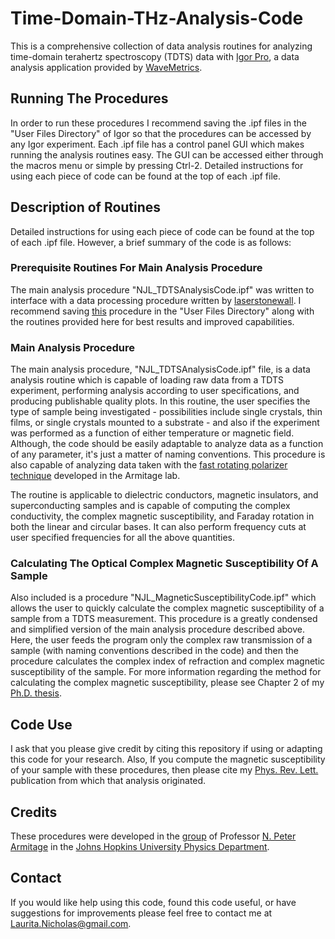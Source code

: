 # Time-Domain-THz-Analysis-Code

This is a comprehensive collection of data analysis routines for analyzing time-domain terahertz spectroscopy (TDTS) data with [Igor Pro](https://www.wavemetrics.com/products/igorpro/igorpro.htm), a data analysis application provided by [WaveMetrics](https://www.wavemetrics.com/index.html).

## **Running The Procedures**
In order to run these procedures I recommend saving the .ipf files in the "User Files Directory" of Igor so that the procedures can be accessed by any Igor experiment.  Each .ipf file has a control panel GUI which makes running the analysis routines easy.  The GUI can be accessed either through the macros menu or simple by pressing Ctrl-2.  Detailed instructions for using each piece of code can be found at the top of each .ipf file.  

## **Description of Routines**

Detailed instructions for using each piece of code can be found at the top of each .ipf file.  However, a brief summary of the code is as follows:

### **Prerequisite Routines For Main Analysis Procedure**
The main analysis procedure "NJL_TDTSAnalysisCode.ipf" was written to interface with a data processing procedure written by [laserstonewall](https://github.com/laserstonewall?tab=repositories).  I recommend saving [this](https://github.com/laserstonewall/THzTDSProcedures/blob/master/THz_Procedures_02-12-2014.ipf) procedure in the "User Files Directory" along with the routines provided here for best results and improved capabilities.

### **Main Analysis Procedure**

The main analysis procedure, "NJL_TDTSAnalysisCode.ipf" file, is a data analysis routine which is capable of loading raw data from a TDTS experiment, performing analysis according to user specifications, and producing publishable quality plots.  In this routine, the user specifies the type of sample being investigated - possibilities include single crystals, thin films, or single crystals mounted to a substrate - and also if the experiment was performed as a function of either temperature or magnetic field.  Although, the code should be easily adaptable to analyze data as a function of any parameter, it's just a matter of naming conventions.  This procedure is also capable of analyzing data taken with the [fast rotating polarizer technique](https://www.osapublishing.org/oe/abstract.cfm?uri=oe-20-11-12303) developed in the Armitage lab. 

The routine is applicable to dielectric conductors, magnetic insulators, and superconducting samples and is capable of computing the complex conductivity, the complex magnetic susceptibility, and Faraday rotation in both the linear and circular bases.  It can also perform frequency cuts at user specified frequencies for all the above quantities.

### **Calculating The Optical Complex Magnetic Susceptibility Of A Sample**

Also included is a procedure "NJL_MagneticSusceptibilityCode.ipf" which allows the user to quickly calculate the complex magnetic susceptibility of a sample from a TDTS measurement.  This procedure is a greatly condensed and simplified version of the main analysis procedure described above.  Here, the user feeds the program only the complex raw transmission of a sample (with naming conventions described in the code) and then the procedure calculates the complex index of refraction and complex magnetic susceptibility of the sample.  For more information regarding the method for calculating the complex magnetic susceptibility, please see Chapter 2 of my [Ph.D. thesis](https://drive.google.com/file/d/0B7K_8wnuzg_QRE9lQkczZlpEUDQ/view).

## **Code Use**

I ask that you please give credit by citing this repository if using or adapting this code for your research.  Also, If you compute the magnetic susceptibility of your sample with these procedures, then please cite my [Phys. Rev. Lett.](https://link.aps.org/doi/10.1103/PhysRevLett.114.207201) publication from which that analysis originated.

## **Credits**
These procedures were developed in the [group](https://sites.google.com/site/nparmitagegroup/) of Professor [N. Peter Armitage](http://physics-astronomy.jhu.edu/directory/n-peter-armitage/) in the [Johns Hopkins University Physics Department](http://physics-astronomy.jhu.edu/).

## **Contact**
If you would like help using this code, found this code useful, or have suggestions for improvements please feel free to contact me at Laurita.Nicholas@gmail.com.

